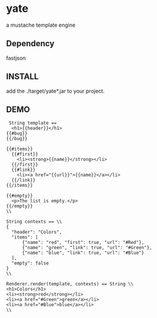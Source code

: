 # yate
a mustache template engine

## Dependency
fastjson

## INSTALL
add the ./target/yate*.jar to your project.

## DEMO

```
 String template == 
  <h1>{{header}}</h1>
{{#bug}}
{{/bug}}

{{#items}}
  {{#first}}
    <li><strong>{{name}}</strong></li>
  {{/first}}
  {{#link}}
    <li><a href="{{url}}">{{name}}</a></li>
  {{/link}}
{{/items}}

{{#empty}}
  <p>The list is empty.</p>
{{/empty}}
\\

String contexts == \\ 
{
  "header": "Colors",
  "items": [
      {"name": "red", "first": true, "url": "#Red"},
      {"name": "green", "link": true, "url": "#Green"},
      {"name": "blue", "link": true, "url": "#Blue"}
  ],
  "empty": false
}
\\

Renderer.render(template, contexts) == String \\
<h1>Colors</h1>
<li><strong>red</strong></li>
<li><a href="#Green">green</a></li>
<li><a href="#Blue">blue</a></li>
\\
```

